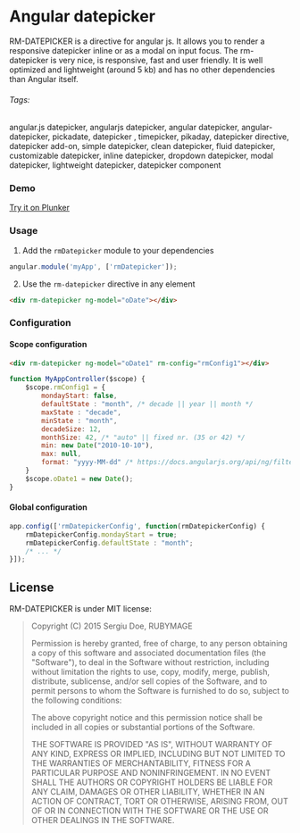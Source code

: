 # Angular datepicker

RM-DATEPICKER is a directive for angular js. It allows you to render a responsive datepicker inline or as a modal on input focus.
The rm-datepicker is very nice, is responsive, fast and user friendly.
It is well optimized and lightweight (around 5 kb) and has no other dependencies than Angular itself.

###### Tags:

angular.js datepicker, angularjs datepicker, angular datepicker, angular-datepicker, pickadate, datepicker , timepicker, 
pikaday, datepicker directive, datepicker add-on, simple datepicker, clean datepicker, fluid datepicker, 
customizable datepicker, inline datepicker, dropdown datepicker, modal datepicker, lightweight datepicker, 
datepicker component

### Demo

<a href="http://plnkr.co/edit/d72lMp?p=preview" target="_blank">Try it on Plunker</a>

### Usage

1) Add the `rmDatepicker` module to your dependencies

```javascript
angular.module('myApp', ['rmDatepicker']);
```

2) Use the `rm-datepicker` directive in any element

```html
<div rm-datepicker ng-model="oDate"></div>
```

### Configuration

#### Scope configuration

```html
<div rm-datepicker ng-model="oDate1" rm-config="rmConfig1"></div>
```

```javascript
function MyAppController($scope) {
    $scope.rmConfig1 = {
        mondayStart: false,
        defaultState : "month", /* decade || year || month */
        maxState : "decade",
        minState : "month",
        decadeSize: 12,
        monthSize: 42, /* "auto" || fixed nr. (35 or 42) */
        min: new Date("2010-10-10"),
        max: null,
        format: "yyyy-MM-dd" /* https://docs.angularjs.org/api/ng/filter/date */
    }
    $scope.oDate1 = new Date();
}
```

#### Global configuration

```javascript
app.config(['rmDatepickerConfig', function(rmDatepickerConfig) {
    rmDatepickerConfig.mondayStart = true;
    rmDatepickerConfig.defaultState : "month";
    /* ... */
}]);
```

## License

RM-DATEPICKER is under MIT license:

> Copyright (C) 2015 Sergiu Doe, RUBYMAGE
>
> Permission is hereby granted, free of charge, to any person
> obtaining a copy of this software and associated documentation files
> (the "Software"), to deal in the Software without restriction,
> including without limitation the rights to use, copy, modify, merge,
> publish, distribute, sublicense, and/or sell copies of the Software,
> and to permit persons to whom the Software is furnished to do so,
> subject to the following conditions:
>
> The above copyright notice and this permission notice shall be
> included in all copies or substantial portions of the Software.
>
> THE SOFTWARE IS PROVIDED "AS IS", WITHOUT WARRANTY OF ANY KIND,
> EXPRESS OR IMPLIED, INCLUDING BUT NOT LIMITED TO THE WARRANTIES OF
> MERCHANTABILITY, FITNESS FOR A PARTICULAR PURPOSE AND
> NONINFRINGEMENT. IN NO EVENT SHALL THE AUTHORS OR COPYRIGHT HOLDERS
> BE LIABLE FOR ANY CLAIM, DAMAGES OR OTHER LIABILITY, WHETHER IN AN
> ACTION OF CONTRACT, TORT OR OTHERWISE, ARISING FROM, OUT OF OR IN
> CONNECTION WITH THE SOFTWARE OR THE USE OR OTHER DEALINGS IN THE
> SOFTWARE.
